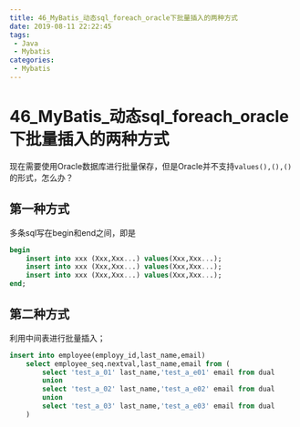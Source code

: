 ```yaml
---
title: 46_MyBatis_动态sql_foreach_oracle下批量插入的两种方式
date: 2019-08-11 22:22:45
tags: 
 - Java
 - Mybatis
categories:
 - Mybatis
---
```


# 46_MyBatis_动态sql_foreach_oracle下批量插入的两种方式

现在需要使用Oracle数据库进行批量保存，但是Oracle并不支持`values(),(),()`的形式，怎么办？

## 第一种方式

多条sql写在begin和end之间，即是

```sql
begin
	insert into xxx (Xxx,Xxx...) values(Xxx,Xxx...);
    insert into xxx (Xxx,Xxx...) values(Xxx,Xxx...);
    insert into xxx (Xxx,Xxx...) values(Xxx,Xxx...);
end;
```

## 第二种方式

利用中间表进行批量插入；

```sql
insert into employee(employy_id,last_name,email)
	select employee_seq.nextval,last_name,email from (
        select 'test_a_01' last_name,'test_a_e01' email from dual
        union
        select 'test_a_02' last_name,'test_a_e02' email from dual
        union
        select 'test_a_03' last_name,'test_a_e03' email from dual
    )
```



